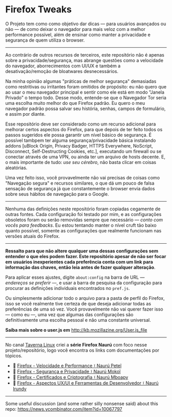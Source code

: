 # Firefox Tweaks
O Projeto tem como como objetivo dar dicas — para usuários avançados ou não — de como deixar o navegador para mais veloz com a melhor performance possível, além de ensinar como manter a privacidade e segurança de quem utiliza o browser.

---

Ao contrário de outros recursos de terceiros, este repositório não é apenas sobre a privacidade/segurança, mas abrange questões como a velocidade do navegador, aborrecimentos com UI/UX e também a desativação/remoção de bloatwares desnecessários.

Na minha opinião algumas "práticas de melhor segurança" demasiadas como restritivas ou irritantes foram omitidos de propósito: eu não quero que ao usar o meu navegador principal e sentir como ele está em modo "Janela Privado" o tempo todo. Desse modo, entende-se que o Navegador Tor seria uma escolha muito melhor do que Firefox padrão. Eu quero o meu navegador padrão possa salvar seu história, senhas, campos de formulário, e assim por diante.

Esse repositório deve ser considerado como um recurso adicional para melhorar certos aspectos do Firefox, para que depois de ter feito todos os passos sugeridos ele possa garantir um nível básico de segurança. É possível tambpem ter alguma segurança/privacidade básica instalando addons [uBlock Origin, Privacy Badger, HTTPS Everywhere, NoScript, Disconnect, Self-Destructing Cookies, etc.], executando um firewall ou se conectar através de uma VPN, ou ainda ter um arquivo de hosts decente. E, o mais importante de tudo: *use seu cérebro*, não basta clicar em coisas aleatórias.

Uma vez feito isso, você provavelmente não vai precisas de coisas como "Navegação segura" e recursos similares, o que dá um pouco de falsa sensação de segurança já que constantemente o browser envia dados sobre seus hábitos de navegação para o Google.

---

Nenhuma das definições neste repositório foram copiadas cegamente de outras fontes. Cada configuração foi testado por mim, e as configurações obsoletos foram ou serão removidas sempre que necessário — *conto com vocês para feedbacks*. Eu estou tentando manter o nível cruft tão baixo quanto possível, somente as configurações que realmente funcionam nas versões atuais do Firefox.

---

**Ressalto para que não altere qualquer uma dessas configurações sem entender o que eles podem fazer. Este repositório apesar de não ser focar em usuários inexperientes cada preferência conta com um link para informação das chaves, então leia antes de fazer qualquer alteração**.

Para aplicar esses ajustes, digite `about:config` na barra de URL — *endereços se preferir* —, e usar a barra de pesquisa da configuração para procurar as definições individuais encontrados no `pref.js`.

Ou simplesmente adicionar todo o arquivo para a pasta de perfil do Firefox, isso se você realmente tive certeza de que deseja adicionar todas as preferências de uma só vez. Você provavelmente não vai querer fazer isso — como eu —, uma vez que algumas das configurações são definitivamente uma escolha pessoal e não uma constante universal.

**Saiba mais sobre o user.js em** http://kb.mozillazine.org/User.js_file

---

No canal [Taverna Linux](https://www.youtube.com/c/TavernaLinuxBR?sub_confirmation=1) criei a **série Firefox Naurú** com foco nesse projeto/repositório, logo você encontra os links com documentações por tópicos.

* 🚀 [Firefox - Velocidade e Performance ፤ Naurú Peteĩ](https://medium.com/@tavernalinux/firefox-velocidade-e-performance-naur%C3%BA-pete%C4%A9-7003e9df3066)
* 🔐 [Firefox - Segurança e Privacidade ፤ Naurú Mokoĩ](https://medium.com/@tavernalinux/firefox-seguran%C3%A7a-e-privacidade-naur%C3%BA-moko%C4%A9-193eb7f48e)
* 🔏 [Firefox - Certificados e Criptografia ፤ Naurú Mboapy](https://medium.com/@tavernalinux/firefox-certificados-e-criptografia-naur%C3%BA-mboapy-d53d03b6eb85)
* 🔧 [Firefox - Aspectos UX/UI e Ferramentas de Desenvolvedor ፤ Naurú Irundy](https://medium.com/@tavernalinux/firefox-aspectos-ux-ui-e-ferramentas-de-desenvolvedor-naur%C3%BA-irundy-4399dd8a945b)

---

Some useful discussion (and some rather silly nonsense said) about this repo: https://news.ycombinator.com/item?id=10067797
